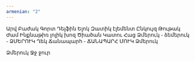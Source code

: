 ```yaml
---
armenian: "2"
---
```

Արվ 
Բաժակ
Գորտ
Դելֆին
Ելոկ
Զատիկ
էլեմենտ
Ընկույզ
Թութակ
Ժամ
Ինքնաթիռ
լոլիկ
խոզ
Ծիածան
Կատու
Հաց
Ձմերուկ ֊ ձեմերուկ ֊ ՁՄԵՐՈՒԿ
Ղեկ
Ճանապարհ ֊ ՃԱՆԱՊԱՐՀ
ՄՈՒԿ
Ձմերուկ

Ձմերուկ
Ջջ
ջուր